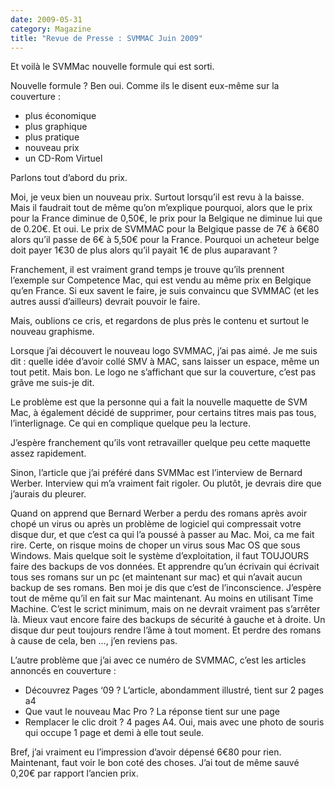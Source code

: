 ```yaml
---
date: 2009-05-31
category: Magazine
title: "Revue de Presse : SVMMAC Juin 2009"
---
```


Et voilà le SVMMac nouvelle formule qui est sorti.

Nouvelle formule ? Ben oui. Comme ils le disent eux-même sur la couverture :

* plus économique
* plus graphique
* plus pratique
* nouveau prix
* un CD-Rom Virtuel

Parlons tout d’abord du prix.

Moi, je veux bien un nouveau prix. Surtout lorsqu’il est revu à la baisse. Mais il faudrait tout de même qu’on m’explique pourquoi, alors que le prix pour la France diminue de 0,50€, le prix pour la Belgique ne diminue lui que de 0.20€. Et oui. Le prix de SVMMAC pour la Belgique passe de 7€ à 6€80 alors qu’il passe de 6€ à 5,50€ pour la France. Pourquoi un acheteur belge doit payer 1€30 de plus alors qu’il payait 1€ de plus auparavant ?

Franchement, il est vraiment grand temps je trouve qu’ils prennent l’exemple sur Competence Mac, qui est vendu au même prix en Belgique qu’en France. Si eux savent le faire, je suis convaincu que SVMMAC (et les autres aussi d’ailleurs) devrait pouvoir le faire.

Mais, oublions ce cris, et regardons de plus près le contenu et surtout le nouveau graphisme.

Lorsque j’ai découvert le nouveau logo SVMMAC, j’ai pas aimé. Je me suis dit : quelle idée d’avoir collé SMV à MAC, sans laisser un espace, même un tout petit. Mais bon. Le logo ne s’affichant que sur la couverture, c’est pas grâve me suis-je dit.

Le problème est que la personne qui a fait la nouvelle maquette de SVM Mac, à également décidé de supprimer, pour certains titres mais pas tous, l’interlignage. Ce qui en complique quelque peu la lecture.

J’espère franchement qu’ils vont retravailler quelque peu cette maquette assez rapidement.

Sinon, l’article que j’ai préféré dans SVMMac est l’interview de Bernard Werber. Interview qui m’a vraiment fait rigoler. Ou plutôt, je devrais dire que j’aurais du pleurer.

Quand on apprend que Bernard Werber a perdu des romans après avoir chopé un virus ou après un problème de logiciel qui compressait votre disque dur, et que c’est ca qui l’a poussé à passer au Mac. Moi, ca me fait rire. Certe, on risque moins de choper un virus sous Mac OS que sous Windows. Mais quelque soit le système d’exploitation, il faut TOUJOURS faire des backups de vos données. Et apprendre qu’un écrivain qui écrivait tous ses romans sur un pc (et maintenant sur mac)  et qui n’avait aucun backup de ses romans. Ben moi je dis que c’est de l’inconscience. J’espère tout de même qu’il en fait sur Mac maintenant. Au moins en utilisant Time Machine. C’est le scrict minimum, mais on ne devrait vraiment pas s’arrêter là. Mieux vaut encore faire des backups de sécurité à gauche et à droite. Un disque dur peut toujours rendre l’âme à tout moment. Et perdre des romans à cause de cela, ben …, j’en reviens pas.

L’autre problème que j’ai avec ce numéro de SVMMAC, c’est les articles annoncés en couverture :

* Découvrez Pages ‘09 ? L’article, abondamment illustré, tient sur  2 pages a4
* Que vaut le nouveau Mac Pro ? La réponse tient sur une page
* Remplacer le clic droit ? 4 pages A4. Oui, mais avec une photo de souris qui occupe 1 page et demi à elle tout seule.

Bref, j’ai vraiment eu l’impression d’avoir dépensé 6€80 pour rien. Maintenant, faut voir le bon coté des choses. J’ai tout de même sauvé 0,20€ par rapport l’ancien prix.
